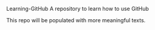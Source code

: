   Learning-GitHub
A repository to learn how to use GitHub

This repo will be populated with more meaningful texts.
